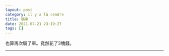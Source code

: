 ```yaml
---
layout: post
category: il y a là cendre
title: 騎車
date: 2021-07-21 23:19:27
tags: []
---
```


也算再次騎了車。竟然花了3塊錢。



------





